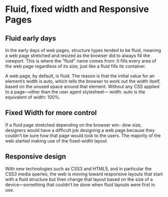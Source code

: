 # Fluid, fixed width and Responsive Pages

## Fluid early days

In the early days of web pages, structure types tended to be fluid, meaning a web page stretched and resized as the browser did to always fill the viewport. This is where the “fluid” name comes from: It fills every area of the web page regardless of its size, just like a fluid fills its container.

A web page, by default, is fluid. The reason is that the initial value for an element’s width is auto, which tells the browser to work out the width itself, based on the unused space around that element. Without any CSS applied to a page—other than the user agent stylesheet— width: auto is the equivalent of width: 100%.

## Fixed Width for more control

If a fluid page stretched depending on the browser win- dow size, designers would have a difficult job designing a web page because they couldn’t be sure how that page would look to the users. The majority of the web started making use of the fixed-width layout
## Responsive design

With new technologies such as CSS3 and HTML5, and in particular the CSS3 media queries, the web is moving toward responsive layouts that start with a fluid structure but then change that layout based on the size of a device—something that couldn’t be done when fluid layouts were first in use.

